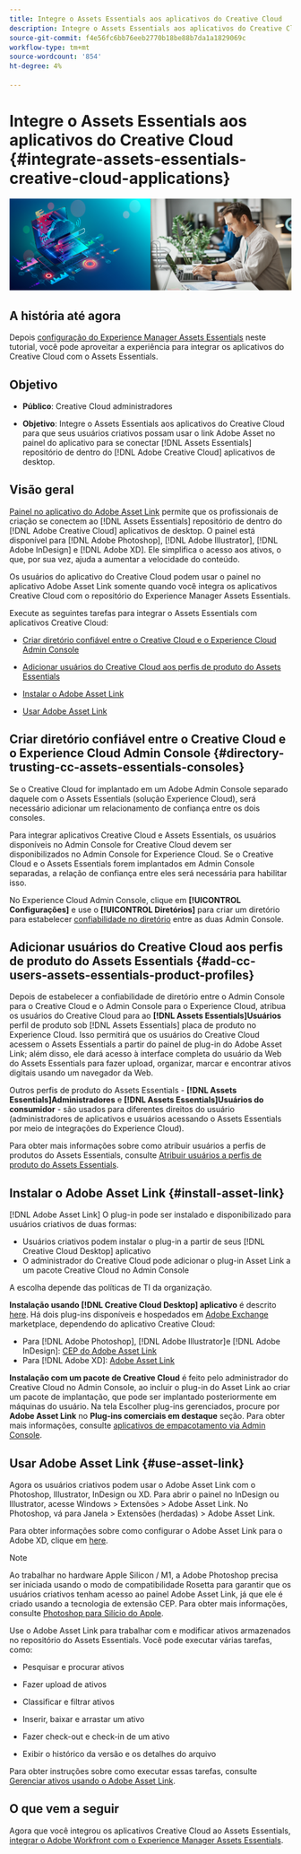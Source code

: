 ```yaml
---
title: Integre o Assets Essentials aos aplicativos do Creative Cloud
description: Integre o Assets Essentials aos aplicativos do Creative Cloud para que você possa usar o painel do link Adobe Asset no aplicativo para se conectar [!DNL Assets Essentials] repositório de dentro do [!DNL Adobe Creative Cloud] aplicativos de desktop.
source-git-commit: f4e56fc6bb76eeb2770b18be88b7da1a1829069c
workflow-type: tm+mt
source-wordcount: '854'
ht-degree: 4%

---
```



# Integre o Assets Essentials aos aplicativos do Creative Cloud {#integrate-assets-essentials-creative-cloud-applications}

![Preferência para alternar entre temas escuro e claro](assets/cce-creative-cloud.png)

## A história até agora

Depois [configuração do Experience Manager Assets Essentials](adminster-aem-assets-essentials.md) neste tutorial, você pode aproveitar a experiência para integrar os aplicativos do Creative Cloud com o Assets Essentials.

## Objetivo

* **Público**: Creative Cloud administradores

* **Objetivo**: Integre o Assets Essentials aos aplicativos do Creative Cloud para que seus usuários criativos possam usar o link Adobe Asset no painel do aplicativo para se conectar [!DNL Assets Essentials] repositório de dentro do [!DNL Adobe Creative Cloud] aplicativos de desktop.

## Visão geral

[Painel no aplicativo do Adobe Asset Link](https://www.adobe.com/creativecloud/business/enterprise/adobe-asset-link.html) permite que os profissionais de criação se conectem ao [!DNL Assets Essentials] repositório de dentro do [!DNL Adobe Creative Cloud] aplicativos de desktop. O painel está disponível para [!DNL Adobe Photoshop], [!DNL Adobe Illustrator], [!DNL Adobe InDesign] e [!DNL Adobe XD]. Ele simplifica o acesso aos ativos, o que, por sua vez, ajuda a aumentar a velocidade do conteúdo.

Os usuários do aplicativo do Creative Cloud podem usar o painel no aplicativo Adobe Asset Link somente quando você integra os aplicativos Creative Cloud com o repositório do Experience Manager Assets Essentials.

Execute as seguintes tarefas para integrar o Assets Essentials com aplicativos Creative Cloud:

* [Criar diretório confiável entre o Creative Cloud e o Experience Cloud Admin Console](#directory-trusting-cc-assets-essentials-consoles)

* [Adicionar usuários do Creative Cloud aos perfis de produto do Assets Essentials](#add-cc-users-assets-essentials-product-profiles)

* [Instalar o Adobe Asset Link](#install-asset-link)

* [Usar Adobe Asset Link](#use-asset-link)

## Criar diretório confiável entre o Creative Cloud e o Experience Cloud Admin Console {#directory-trusting-cc-assets-essentials-consoles}

Se o Creative Cloud for implantado em um Adobe Admin Console separado daquele com o Assets Essentials (solução Experience Cloud), será necessário adicionar um relacionamento de confiança entre os dois consoles.

Para integrar aplicativos Creative Cloud e Assets Essentials, os usuários disponíveis no Admin Console for Creative Cloud devem ser disponibilizados no Admin Console for Experience Cloud. Se o Creative Cloud e o Assets Essentials forem implantados em Admin Console separadas, a relação de confiança entre eles será necessária para habilitar isso.

No Experience Cloud Admin Console, clique em **[!UICONTROL Configurações]** e use o **[!UICONTROL Diretórios]** para criar um diretório para estabelecer [confiabilidade no diretório](https://helpx.adobe.com/enterprise/using/set-up-identity.html#directory-trusting) entre as duas Admin Console.

## Adicionar usuários do Creative Cloud aos perfis de produto do Assets Essentials {#add-cc-users-assets-essentials-product-profiles}

Depois de estabelecer a confiabilidade de diretório entre o Admin Console para o Creative Cloud e o Admin Console para o Experience Cloud, atribua os usuários do Creative Cloud para ao **[!DNL Assets Essentials]Usuários** perfil de produto sob [!DNL Assets Essentials] placa de produto no Experience Cloud. Isso permitirá que os usuários do Creative Cloud acessem o Assets Essentials a partir do painel de plug-in do Adobe Asset Link; além disso, ele dará acesso à interface completa do usuário da Web do Assets Essentials para fazer upload, organizar, marcar e encontrar ativos digitais usando um navegador da Web.

Outros perfis de produto do Assets Essentials - **[!DNL Assets Essentials]Administradores** e **[!DNL Assets Essentials]Usuários do consumidor** - são usados para diferentes direitos do usuário (administradores de aplicativos e usuários acessando o Assets Essentials por meio de integrações do Experience Cloud).

Para obter mais informações sobre como atribuir usuários a perfis de produtos do Assets Essentials, consulte [Atribuir usuários a perfis de produto do Assets Essentials](adminster-aem-assets-essentials.md#add-users-to-product-profiles).

## Instalar o Adobe Asset Link {#install-asset-link}

[!DNL Adobe Asset Link] O plug-in pode ser instalado e disponibilizado para usuários criativos de duas formas:

* Usuários criativos podem instalar o plug-in a partir de seus [!DNL Creative Cloud Desktop] aplicativo
* O administrador do Creative Cloud pode adicionar o plug-in Asset Link a um pacote Creative Cloud no Admin Console

A escolha depende das políticas de TI da organização.

**Instalação usando [!DNL Creative Cloud Desktop] aplicativo** é descrito [here](https://helpx.adobe.com/creative-cloud/kb/installingextensionsandaddons.html). Há dois plug-ins disponíveis e hospedados em [Adobe Exchange](https://exchange.adobe.com/) marketplace, dependendo do aplicativo Creative Cloud:

* Para [!DNL Adobe Photoshop], [!DNL Adobe Illustrator]e [!DNL Adobe InDesign]: [CEP do Adobe Asset Link](https://exchange.adobe.com/creativecloud.details.106875.adobe-asset-link-cep.html)
* Para [!DNL Adobe XD]: [Adobe Asset Link](https://exchange.adobe.com/creativecloud/plugindetails.html/app/cc/61d229b9)

**Instalação com um pacote de Creative Cloud** é feito pelo administrador do Creative Cloud no Admin Console, ao incluir o plug-in do Asset Link ao criar um pacote de implantação, que pode ser implantado posteriormente em máquinas do usuário. Na tela Escolher plug-ins gerenciados, procure por **Adobe Asset Link** no **Plug-ins comerciais em destaque** seção. Para obter mais informações, consulte [aplicativos de empacotamento via Admin Console](https://helpx.adobe.com/enterprise/using/package-apps-admin-console.html).

## Usar Adobe Asset Link {#use-asset-link}

Agora os usuários criativos podem usar o Adobe Asset Link com o Photoshop, Illustrator, InDesign ou XD. Para abrir o painel no InDesign ou Illustrator, acesse Windows > Extensões > Adobe Asset Link. No Photoshop, vá para Janela > Extensões (herdadas) > Adobe Asset Link.

Para obter informações sobre como configurar o Adobe Asset Link para o Adobe XD, clique em [here](https://helpx.adobe.com/enterprise/using/adobe-asset-link-for-xd.html).

>[!NOTE]
>
>Ao trabalhar no hardware Apple Silicon / M1, a Adobe Photoshop precisa ser iniciada usando o modo de compatibilidade Rosetta para garantir que os usuários criativos tenham acesso ao painel Adobe Asset Link, já que ele é criado usando a tecnologia de extensão CEP. Para obter mais informações, consulte [Photoshop para Silício do Apple](https://helpx.adobe.com/photoshop/kb/photoshop-for-apple-silicon.html).


Use o Adobe Asset Link para trabalhar com e modificar ativos armazenados no repositório do Assets Essentials. Você pode executar várias tarefas, como:

* Pesquisar e procurar ativos

* Fazer upload de ativos

* Classificar e filtrar ativos

* Inserir, baixar e arrastar um ativo

* Fazer check-out e check-in de um ativo

* Exibir o histórico da versão e os detalhes do arquivo

Para obter instruções sobre como executar essas tarefas, consulte [Gerenciar ativos usando o Adobe Asset Link](https://helpx.adobe.com/in/enterprise/using/manage-assets-using-adobe-asset-link.html).

## O que vem a seguir

Agora que você integrou os aplicativos Creative Cloud ao Assets Essentials, [integrar o Adobe Workfront com o Experience Manager Assets Essentials](integrate-assets-essentials-workfront.md).
